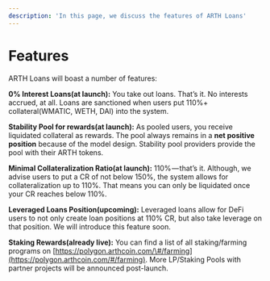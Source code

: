 ```yaml
---
description: 'In this page, we discuss the features of ARTH Loans'
---
```


# Features

ARTH Loans will boast a number of features:

**0% Interest Loans\(at launch\):** You take out loans. That’s it. No interests accrued, at all. Loans are sanctioned when users put 110%+ collateral\(WMATIC, WETH, DAI\) into the system.

**Stability Pool for rewards\(at launch\):** As pooled users, you receive liquidated collateral as rewards. The pool always remains in a **net positive position** because of the model design. Stability pool providers provide the pool with their ARTH tokens.

**Minimal Collateralization Ratio\(at launch\):** 110% — that’s it. Although, we advise users to put a CR of not below 150%, the system allows for collateralization up to 110%. That means you can only be liquidated once your CR reaches below 110%.

**Leveraged Loans Position\(upcoming\):** Leveraged loans allow for DeFi users to not only create loan positions at 110% CR, but also take leverage on that position. We will introduce this feature soon.

**Staking Rewards\(already live\):** You can find a list of all staking/farming programs on [https://polygon.arthcoin.com/\#/farming](https://polygon.arthcoin.com/#/farming). More LP/Staking Pools with partner projects will be announced post-launch. 

